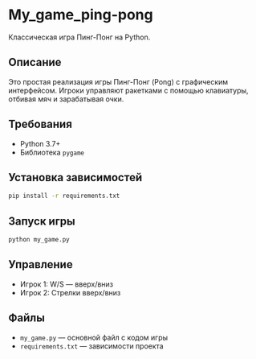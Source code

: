 # My_game_ping-pong

Классическая игра Пинг-Понг на Python.

## Описание

Это простая реализация игры Пинг-Понг (Pong) с графическим интерфейсом. Игроки управляют ракетками с помощью клавиатуры, отбивая мяч и зарабатывая очки.

## Требования
- Python 3.7+
- Библиотека `pygame`

## Установка зависимостей

```bash
pip install -r requirements.txt
```

## Запуск игры

```bash
python my_game.py
```

## Управление
- Игрок 1: W/S — вверх/вниз
- Игрок 2: Стрелки вверх/вниз

## Файлы
- `my_game.py` — основной файл с кодом игры
- `requirements.txt` — зависимости проекта
